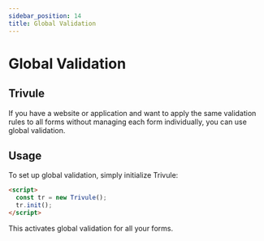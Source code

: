 ```yaml
---
sidebar_position: 14
title: Global Validation
---
```

 
# Global Validation

## Trivule

If you have a website or application and want to apply the same validation rules to all forms without managing each form individually, you can use global validation.

## Usage

To set up global validation, simply initialize Trivule:

```html
<script>
  const tr = new Trivule();
  tr.init();
</script>
```

This activates global validation for all your forms.